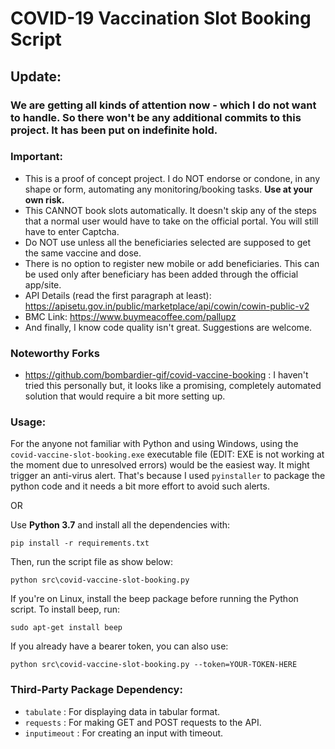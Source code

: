 # COVID-19 Vaccination Slot Booking Script

## Update:

### **We are getting all kinds of attention now - which I do not want to handle. So there won't be any additional commits to this project. It has been put on indefinite hold.**

### Important:

-   This is a proof of concept project. I do NOT endorse or condone, in any shape or form, automating any monitoring/booking tasks. **Use at your own risk.**
-   This CANNOT book slots automatically. It doesn't skip any of the steps that a normal user would have to take on the official portal. You will still have to enter Captcha.
-   Do NOT use unless all the beneficiaries selected are supposed to get the same vaccine and dose.
-   There is no option to register new mobile or add beneficiaries. This can be used only after beneficiary has been added through the official app/site.
-   API Details (read the first paragraph at least): https://apisetu.gov.in/public/marketplace/api/cowin/cowin-public-v2
-   BMC Link: https://www.buymeacoffee.com/pallupz
-   And finally, I know code quality isn't great. Suggestions are welcome.

### Noteworthy Forks

-   https://github.com/bombardier-gif/covid-vaccine-booking : I haven't tried this personally but, it looks like a promising, completely automated solution that would require a bit more setting up.

### Usage:

For the anyone not familiar with Python and using Windows, using the `covid-vaccine-slot-booking.exe` executable file (EDIT: EXE is not working at the moment due to unresolved errors) would be the easiest way. It might trigger an anti-virus alert. That's because I used `pyinstaller` to package the python code and it needs a bit more effort to avoid such alerts.

OR

Use **Python 3.7** and install all the dependencies with:

```
pip install -r requirements.txt
```

Then, run the script file as show below:

```
python src\covid-vaccine-slot-booking.py
```

If you're on Linux, install the beep package before running the Python script. To install beep, run:

```
sudo apt-get install beep
```

If you already have a bearer token, you can also use:

```
python src\covid-vaccine-slot-booking.py --token=YOUR-TOKEN-HERE
```

### Third-Party Package Dependency:

-   `tabulate` : For displaying data in tabular format.
-   `requests` : For making GET and POST requests to the API.
-   `inputimeout` : For creating an input with timeout.
